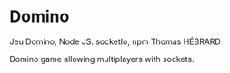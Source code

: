 # Domino
Jeu Domino, Node JS. socketIo, npm
Thomas HÉBRARD

Domino game allowing multiplayers with sockets.
